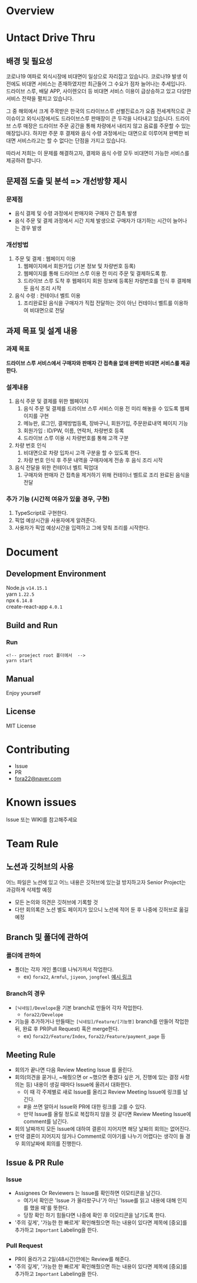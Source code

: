 # Overview
# Untact Drive Thru
## 배경 및 필요성
코로나19 여파로 외식시장에 비대면이 일상으로 자리잡고 있습니다. 코로나19 발생 이전에도 비대면 서비스는 존재하였지만 최근들어 그 수요가 점차 늘어나는 추세입니다. 드라이브 스루, 배달 APP, 사이렌오더 등 비대면 서비스 이용이 급상승하고 있고 다양한 서비스 전략을 펼치고 있습니다. 

그 중 해외에서 크게 주목받은 한국의 드라이브스루 선별진료소가 요즘 전세계적으로 큰 이슈이고 외식시장에서도 드라이브스루 판매장이 큰 두각을 나타내고 있습니다. 드라이브 스루 매장은 드라이브 주문 공간을 통해 차량에서 내리지 않고 음료를 주문할 수 있는 매장입니다. 하지만 주문 후 결제와 음식 수령 과정에서는 대면으로 이루어져 완벽한 비대면 서비스라고는 할 수 없다는 단점을 가지고 있습니다. 

따라서 저희는 이 문제를 해결하고자, 결제와 음식 수령 모두 비대면이 가능한 서비스를 제공하려 합니다. 

## 문제점 도출 및 분석 => 개선방향 제시
### 문제점
- 음식 결제 및 수령 과정에서 판매자와 구매자 간 접촉 발생
- 음식 주문 및 결제 과정에서 시간 지체 발생으로 구매자가 대기하는 시간이 늘어나는 경우 발생
### 개선방법
1. 주문 및 결제 : 웹페이지 이용
   1. 웹페이지에서 회원가입 (기본 정보 및 차량번호 등록)
   2. 웹페이지를 통해 드라이브 스루 이용 전 미리 주문 및 결제하도록 함.
   3. 드라이브 스루 도착 후 웹페이지 회원 정보에 등록된 차량번호를 인식 후 결제해둔 음식 조리 시작
2. 음식 수령 : 컨테이너 벨트 이용
   1. 조리완료된 음식을 구매자가 직접 전달하는 것이 아닌 컨테이너 벨트를 이용하여 비대면으로 전달
## 과제 목표 및 설계 내용
### 과제 목표
**드라이브 스루 서비스에서 구매자와 판매자 간 접촉을 없애 완벽한 비대면 서비스를 제공한다.**
### 설계내용
1. 음식 주문 및 결제를 위한 웹페이지
    1. 음식 주문 및 결제를 드라이브 스루 서비스 이용 전 미리 해놓을 수 있도록 웹페이지를 구현
    2. 메뉴판, 로그인, 결제방법등록, 장바구니, 회원가입, 주문완료내역 페이지 기능
    3. 회원가입 : ID/PW, 이름, 연락처, 차량번호 등록
    4. 드라이브 스루 이용 시 차량번호를 통해 고객 구분
2. 차량 번호 인식
    1. 비대면으로 차량 입차시 고객 구분을 할 수 있도록 한다.
    2. 차량 번호 인식 후 주문 내역을 구매자에게 전송 후 음식 조리 시작
3. 음식 전달을 위한 컨테이너 벨트 픽업대
   1. 구매자와 판매자 간 접촉을 제거하기 위해 컨테이너 벨트로 조리 완료된 음식을 전달
### 추가 기능 (시간적 여유가 있을 경우, 구현)
1. TypeScript로 구현한다.
2. 픽업 예상시간을 사용자에게 알려준다.
3. 사용자가 픽업 예상시간을 입력하고 그에 맞춰 조리를 시작한다.


# Document
## Development Environment

Node.js `v14.15.1`<br>
yarn `1.22.5`<br>
npx `6.14.8`<br>
create-react-app `4.0.1`


## Build and Run
### Run 
``` 
<!-- proeject root 폴더에서  -->
yarn start
```

## Manual
Enjoy yourself

## License
MIT License


# Contributing
- Issue 
- PR
- fora22@naver.com
  

# Known issues
Issue 또는 WIKI를 참고해주세요
# Team Rule
## 노션과 깃허브의 사용
어느 파일은 노션에 있고 어느 내용은 깃허브에 있는걸 방지하고자 Senior Project는 과감하게 삭제할 예정
- 모든 논의와 의견은 깃허브에 기록할 것
- 다만 회의록은 노션 별도 페이지가 있으니 노션에 적어 둔 후 나중에 깃허브로 옮길 예정

## Branch 및 폴더에 관하여
### 폴더에 관하여
- 폴더는 각자 개인 폴더를 나눠가져서 작업한다.
  - ex) `fora22`, `Armful`, `jiyeon`, `jongfeel` [예시 링크](https://github.com/JEoN-Ha/Senior-Project)
### Branch의 경우
- `[닉네임]/Develope`을 기본 branch로 만들어 각자 작업한다.
  - `fora22/Develope`
- 기능을 추가하거나 만들때는 `[닉네임]/Feature/[기능명]` branch를 만들어 작업한 뒤, 완료 후 PR(Pull Request) 혹은 merge한다.
  - ex) `fora22/Feature/Index`, `fora22/Feature/payment_page` 등

## Meeting Rule
- 회의가 끝나면 다음 Review Meeting Issue 를 올린다.
- 회의(의견을 묻거나, ~해줬으면 or ~했으면 좋겠다 싶은 거, 진행에 있는 결정 사항 의논 등) 내용이 생길 때마다 Issue에 올려서 대화한다.
  - 이 때 각 주제별로 새로 Issue를 올리고 Review Meeting Issue에 링크를 남긴다.
  - #을 쓰면 알아서 Issue와 PR에 대한 링크를 고를 수 있다.
  - 만약 Issue를 올릴 정도로 복잡하지 않을 것 같다면 Review Meeting Issue에 comment를 남긴다.
- 회의 날짜까지 모든 Issue에 대하여 결론이 지어지면 해당 날짜의 회의는 없어진다.
- 만약 결론이 지어지지 않거나 Comment로 이야기를 나누기 어렵다는 생각이 들 경우 회의날짜에 회의를 진행한다.

## Issue & PR Rule
### Issue
- Assignees Or Reviewers 는 Issue를 확인하면 이모티콘을 남긴다.
  - 여기서 확인은 'Issue 가 올라왔구나'가 아닌 'Issue를 읽고 내용에 대해 인지를 했을 때'를 뜻한다.
  - 당장 확인 하기 힘들다면 나중에 확인 후 이모티콘을 남기도록 한다.
- '주의 깊게', '가능한 한 빠르게' 확인해줬으면 하는 내용이 있다면 제목에 [중요]를 추가하고 `Important` Labeling을 한다.
### Pull Request
- PR이 올라가고 2일(48시간)안에는 Review를 해준다.
- '주의 깊게', '가능한 한 빠르게' 확인해줬으면 하는 내용이 있다면 제목에 [중요]를 추가하고 `Important` Labeling을 한다.